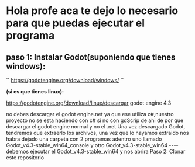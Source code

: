 # Hola profe aca te dejo lo necesario para que puedas ejecutar el programa
##  **paso 1**: Instalar Godot(suponiendo que tienes windows): 
´´
https://godotengine.org/download/windows/
´´

**(si es que tienes linux):**

https://godotengine.org/download/linux/descargar godot engine 4.3

no debes descargar el godot engine.net ya que ese utiliza c#,nuestro proyecto no se esta haciendo con c# si no con gdScrip de ahi de por que descargar el godot engine normal y no el .net
Una vez descargado Godot, tendremos que extraerlo los archivos, una vez que lo hayamos extraido nos habra dejado una carpeta con 2 programas adentro uno llamado Godot_v4.3-stable_win64_console y otro Godot_v4.3-stable_win64 ---- debemos ejecutar el Godot_v4.3-stable_win64 y nos abrira
Paso 2: Clonar este repositorio


